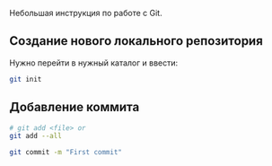 Небольшая инструкция по работе с Git.

## Создание нового локального репозитория
Нужно перейти в нужный каталог и ввести:
```bash
git init
```

## Добавление коммита
```bash
# git add <file> or
git add --all

git commit -m "First commit"
```
